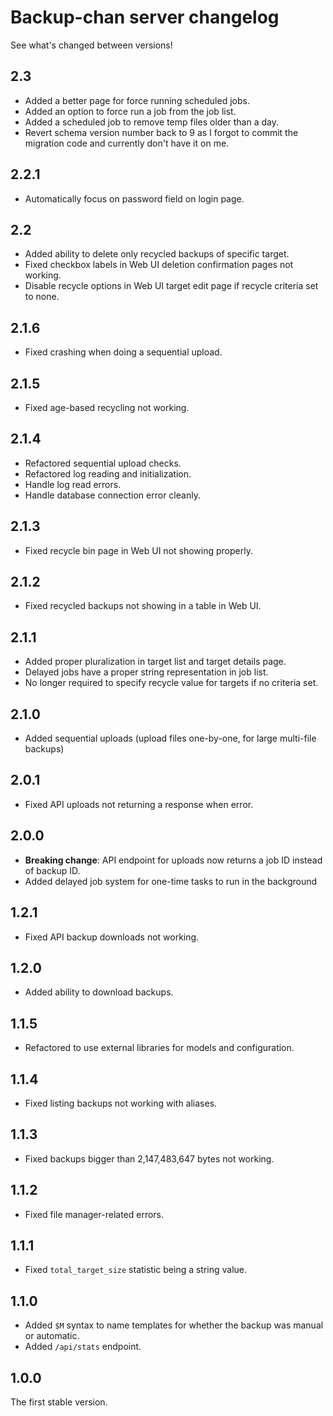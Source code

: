 # Backup-chan server changelog

See what's changed between versions!

## 2.3

* Added a better page for force running scheduled jobs.
* Added an option to force run a job from the job list.
* Added a scheduled job to remove temp files older than a day.
* Revert schema version number back to 9 as I forgot to commit the migration code and currently don't have it on me.

## 2.2.1

* Automatically focus on password field on login page.

## 2.2

* Added ability to delete only recycled backups of specific target.
* Fixed checkbox labels in Web UI deletion confirmation pages not working.
* Disable recycle options in Web UI target edit page if recycle criteria set to none.

## 2.1.6

* Fixed crashing when doing a sequential upload.

## 2.1.5

* Fixed age-based recycling not working.

## 2.1.4

* Refactored sequential upload checks.
* Refactored log reading and initialization.
* Handle log read errors.
* Handle database connection error cleanly.

## 2.1.3

* Fixed recycle bin page in Web UI not showing properly.

## 2.1.2

* Fixed recycled backups not showing in a table in Web UI.

## 2.1.1

* Added proper pluralization in target list and target details page.
* Delayed jobs have a proper string representation in job list.
* No longer required to specify recycle value for targets if no criteria set.

## 2.1.0

* Added sequential uploads (upload files one-by-one, for large multi-file backups)

## 2.0.1

* Fixed API uploads not returning a response when error.

## 2.0.0

* **Breaking change**: API endpoint for uploads now returns a job ID instead of backup ID.
* Added delayed job system for one-time tasks to run in the background

## 1.2.1

* Fixed API backup downloads not working.

## 1.2.0

* Added ability to download backups.

## 1.1.5

* Refactored to use external libraries for models and configuration.

## 1.1.4

* Fixed listing backups not working with aliases.

## 1.1.3

* Fixed backups bigger than 2,147,483,647 bytes not working.

## 1.1.2

* Fixed file manager-related errors.

## 1.1.1

* Fixed `total_target_size` statistic being a string value.

## 1.1.0

* Added `$M` syntax to name templates for whether the backup was manual or automatic.
* Added `/api/stats` endpoint.

## 1.0.0

The first stable version.
